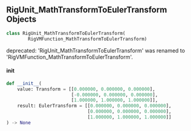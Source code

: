 ## RigUnit_MathTransformToEulerTransform Objects

```python
class RigUnit_MathTransformToEulerTransform(
        RigVMFunction_MathTransformToEulerTransform)
```

deprecated: 'RigUnit_MathTransformToEulerTransform' was renamed to 'RigVMFunction_MathTransformToEulerTransform'.

<a id="unreal.RigUnit_MathTransformToEulerTransform.__init__"></a>

#### __init__

```python
def __init__(
    value: Transform = [[0.000000, 0.000000, 0.000000],
                        [-0.000000, 0.000000, 0.000000],
                        [1.000000, 1.000000, 1.000000]],
    result: EulerTransform = [[0.000000, 0.000000, 0.000000],
                              [0.000000, 0.000000, 0.000000],
                              [1.000000, 1.000000, 1.000000]]
) -> None
```

<a id="unreal.RigVMFunction_MathTransformToVectors"></a>